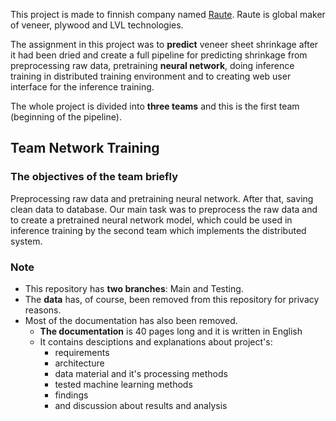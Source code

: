 This project is made to finnish company named [Raute](https://www.raute.com/investors/). Raute is global maker of veneer, plywood and LVL technologies. 

The assignment in this project was to **predict** veneer sheet shrinkage after it had been dried and create a full pipeline for predicting shrinkage from preprocessing raw data, pretraining **neural network**, doing inference training in distributed training environment and to creating web user interface for the inference training. 

The whole project is divided into **three teams** and this is the first team (beginning of the pipeline).

## Team Network Training

### The objectives of the team briefly
Preprocessing raw data and pretraining neural network. After that, saving clean data to database. Our main task was to preprocess the raw data and to create a pretrained neural network model, which could be used in inference training by the second team which implements the distributed system.


### Note
- This repository has **two branches**: Main and Testing.
- The **data** has, of course, been removed from this repository for privacy reasons.
- Most of the documentation has also been removed.
  - **The documentation** is 40 pages long and it is written in English
  - It contains desciptions and explanations about project's: 
    - requirements 
    - architecture
    - data material and it's processing methods 
    - tested machine learning methods 
    - findings 
    - and discussion about results and analysis
